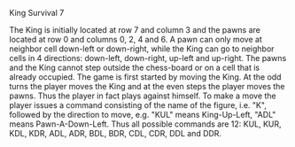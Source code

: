 King Survival 7

The King is initially located at row 7 and column 3 and the pawns are located at row 0 and columns 0, 2, 4 and 6. A pawn
can only move at neighbor cell down-left or down-right, while the King can go to neighbor cells in 4 directions: 
down-left, down-right, up-left and up-right. The pawns and the King cannot step outside the chess-board or on a cell
that is already occupied. The game is first started by moving the King. At the odd turns the player moves the King and
at the even steps the player moves the pawns. Thus the player in fact plays against himself. To make a move the player
issues a command consisting of the name of the figure, i.e. "K", followed by the direction to move, e.g. "KUL" means
King-Up-Left, "ADL" means Pawn-A-Down-Left. Thus all possible commands are 12: KUL, KUR, KDL, KDR, ADL, ADR, BDL, BDR,
CDL, CDR, DDL and DDR.
